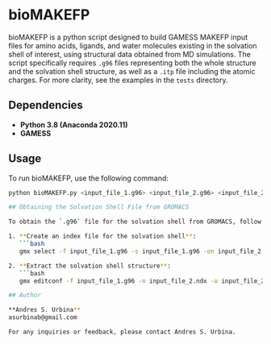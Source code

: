 # bioMAKEFP
bioMAKEFP is a python script designed to build GAMESS MAKEFP input files for amino acids, ligands, and water molecules existing in the solvation shell of interest, using structural data obtained from MD simulations. The script specifically requires `.g96` files representing both the whole structure and the solvation shell structure, as well as a `.itp` file including the atomic charges. For more clarity, see the examples in the `tests` directory. 

## Dependencies
- **Python 3.8 (Anaconda 2020.11)**
- **GAMESS**

## Usage

To run bioMAKEFP, use the following command:

```bash
python bioMAKEFP.py <input_file_1.g96> <input_file_2.g96> <input_file_2.itp>

## Obtaining the Solvation Shell File from GROMACS

To obtain the `.g96` file for the solvation shell from GROMACS, follow these steps:

1. **Create an index file for the solvation shell**:
   ```bash
   gmx select -f input_file_1.g96 -s input_file_1.g96 -on input_file_2 -select '`...`'

2. **Extract the solvation shell structure**:
   ```bash
   gmx editconf -f input_file_1.g96 -n input_file_2.ndx -o input_file_2.g96

## Author

**Andres S. Urbina**
asurbinab@gmail.com

For any inquiries or feedback, please contact Andres S. Urbina.